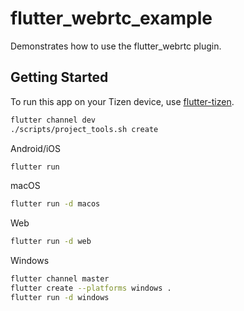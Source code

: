 # flutter_webrtc_example

Demonstrates how to use the flutter_webrtc plugin.

## Getting Started

To run this app on your Tizen device, use [flutter-tizen](https://github.com/flutter-tizen/flutter-tizen).

```bash
flutter channel dev
./scripts/project_tools.sh create
```

Android/iOS

```bash
flutter run
```

macOS

```bash
flutter run -d macos
```

Web

```bash
flutter run -d web
```

Windows

```bash
flutter channel master
flutter create --platforms windows .
flutter run -d windows
```

